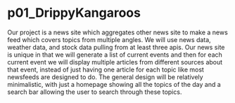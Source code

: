 # p01_DrippyKangaroos
Our project is a news site which aggregates other news site to make a news feed which covers topics from multiple angles.  We will use news data, weather data, and stock data pulling from at least three apis. 
Our news site is unique in that we will generate a list of current events and then for each current event we will display multiple articles from different sources about that event, instead of just having one article for each topic like most newsfeeds are designed to do.  The general design will be relatively minimalistic, with just a homepage showing all the topics of the day and a search bar allowing the user to search through these topics.  
